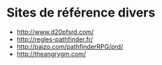 # Sites de référence divers

- http://www.d20pfsrd.com/
- http://regles-pathfinder.fr/
- http://paizo.com/pathfinderRPG/prd/
- http://theangrygm.com/